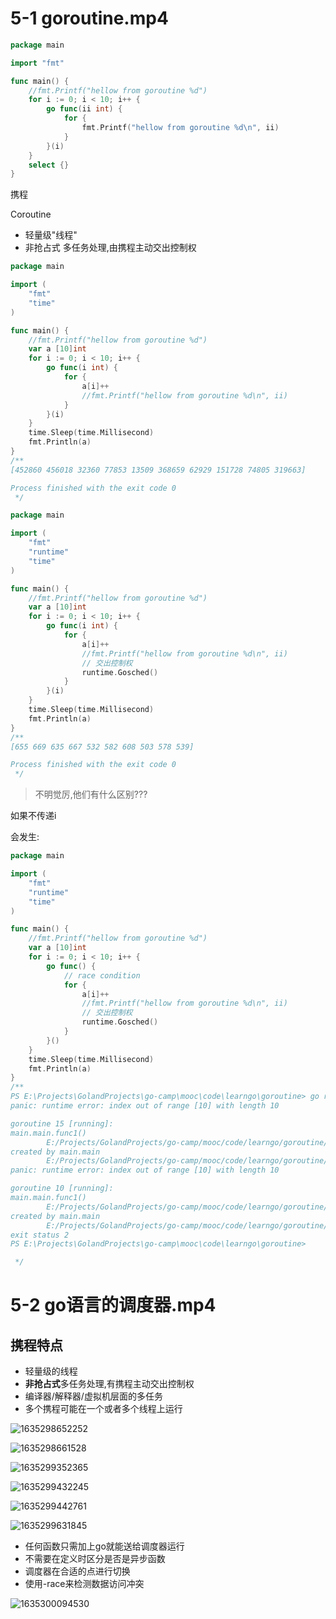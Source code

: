 

# 5-1 goroutine.mp4

```go
package main

import "fmt"

func main() {
	//fmt.Printf("hellow from goroutine %d")
	for i := 0; i < 10; i++ {
		go func(ii int) {
			for {
				fmt.Printf("hellow from goroutine %d\n", ii)
			}
		}(i)
	}
	select {}
}

```



携程

Coroutine

- 轻量级"线程"
- 非抢占式 多任务处理,由携程主动交出控制权



```go
package main

import (
	"fmt"
	"time"
)

func main() {
	//fmt.Printf("hellow from goroutine %d")
	var a [10]int
	for i := 0; i < 10; i++ {
		go func(i int) {
			for {
				a[i]++
				//fmt.Printf("hellow from goroutine %d\n", ii)
			}
		}(i)
	}
	time.Sleep(time.Millisecond)
	fmt.Println(a)
}
/**
[452860 456018 32360 77853 13509 368659 62929 151728 74805 319663]

Process finished with the exit code 0
 */
```



```go
package main

import (
	"fmt"
	"runtime"
	"time"
)

func main() {
	//fmt.Printf("hellow from goroutine %d")
	var a [10]int
	for i := 0; i < 10; i++ {
		go func(i int) {
			for {
				a[i]++
				//fmt.Printf("hellow from goroutine %d\n", ii)
				// 交出控制权
				runtime.Gosched()
			}
		}(i)
	}
	time.Sleep(time.Millisecond)
	fmt.Println(a)
}
/**
[655 669 635 667 532 582 608 503 578 539]

Process finished with the exit code 0
 */

```



> 不明觉厉,他们有什么区别???



如果不传递i

会发生:



```go
package main

import (
	"fmt"
	"runtime"
	"time"
)

func main() {
	//fmt.Printf("hellow from goroutine %d")
	var a [10]int
	for i := 0; i < 10; i++ {
		go func() {
			// race condition
			for {
				a[i]++
				//fmt.Printf("hellow from goroutine %d\n", ii)
				// 交出控制权
				runtime.Gosched()
			}
		}()
	}
	time.Sleep(time.Millisecond)
	fmt.Println(a)
}
/**
PS E:\Projects\GolandProjects\go-camp\mooc\code\learngo\goroutine> go run .\goroutine.go -race
panic: runtime error: index out of range [10] with length 10

goroutine 15 [running]:
main.main.func1()
        E:/Projects/GolandProjects/go-camp/mooc/code/learngo/goroutine/goroutine.go:16 +0x56
created by main.main
        E:/Projects/GolandProjects/go-camp/mooc/code/learngo/goroutine/goroutine.go:13 +0x57
panic: runtime error: index out of range [10] with length 10

goroutine 10 [running]:
main.main.func1()
        E:/Projects/GolandProjects/go-camp/mooc/code/learngo/goroutine/goroutine.go:16 +0x56
created by main.main
        E:/Projects/GolandProjects/go-camp/mooc/code/learngo/goroutine/goroutine.go:13 +0x57
exit status 2
PS E:\Projects\GolandProjects\go-camp\mooc\code\learngo\goroutine>

 */

```




# 5-2 go语言的调度器.mp4


## 携程特点

- 轻量级的线程
- **非抢占式**多任务处理,有携程主动交出控制权
- 编译器/解释器/虚拟机层面的多任务
- 多个携程可能在一个或者多个线程上运行



![1635298652252](README/1635298652252.png)

![1635298661528](README/1635298661528.png)





![1635299352365](README/1635299352365.png)





![1635299432245](README/1635299432245.png)



![1635299442761](README/1635299442761.png)







![1635299631845](README/1635299631845.png)







- 任何函数只需加上go就能送给调度器运行
- 不需要在定义时区分是否是异步函数
- 调度器在合适的点进行切换
- 使用-race来检测数据访问冲突





![1635300094530](README/1635300094530.png)




